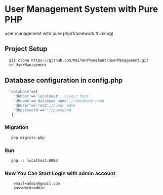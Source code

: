 # User Management System with Pure PHP
user management with pure php(framework thinking)

## Project Setup
```bash
  git clone https://github.com/WaiYanPhoneAant/UserManagement.git
  cd UserManagement
```


## Database configuration in config.php

```php
  "database"=>[
    'dbhost'=>'localhost', //your host
    'dbname'=>'database name',//database name
    'dbuser'=>'root',//user name
    'dbpassword'=>''//password
   ]
```

### Migration
```bash
   php migrate.php
```

### Run 
```bash
   php -S localhost:8000
```

###  Now You Can Start Login with admin account
```info
    email=admin@gmail.com
    password=admin
```
